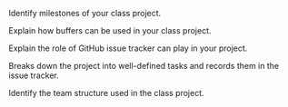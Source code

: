 <panel type="warning" header="`W9.8a` Can explain milestones :star::star:" expanded no-close>
  <include src="../../book/projectPlanning/milestones/full.md" boilerplate />
  <panel header="{{glyphicon_folder_close}} Evidence" expanded>

Identify milestones of your class project.

  </panel>
</panel>

<!-- ==================================================================================================== -->

<panel type="warning" header="`W9.8b` Can explain buffers :star::star:" expanded no-close>
  <include src="../../book/projectPlanning/buffers/full.md" boilerplate />
  <panel header="{{glyphicon_folder_close}} Evidence" expanded>

Explain how buffers can be used in your class project.

  </panel>
</panel>

<!-- ==================================================================================================== -->

<panel type="warning" header="`W9.8c` Can explain issue trackers :star::star:" expanded no-close>
  <include src="../../book/projectPlanning/issueTrackers/full.md" boilerplate />
  <panel header="{{glyphicon_folder_close}} Evidence" expanded>

Explain the role of GitHub issue tracker can play in your project.

  </panel>
</panel>

<!-- ==================================================================================================== -->

<panel type="info" header="`W9.8d` Can explain Work Breakdown Structures :star::star::star:" expanded no-close>
  <include src="../../book/projectPlanning/workBreakdownStructure/full.md" boilerplate />
<!-- TODO: add evidence -->
</panel>

<!-- ==================================================================================================== -->

<panel type="success" header="`W9.8e` Can explain GANTT charts :star::star::star::star:" expanded no-close>
  <include src="../../book/projectPlanning/ganttCharts/full.md" boilerplate />
<!-- TODO: add evidence -->
</panel>

<!-- ==================================================================================================== -->

<panel type="success" header="`W9.8f` Can explain PERT charts :star::star::star::star:" expanded no-close>
  <include src="../../book/projectPlanning/pertCharts/full.md" boilerplate />
  <panel header="{{glyphicon_folder_close}} Evidence" expanded>

Breaks down the project into well-defined tasks and records them in the issue tracker.

  </panel>
</panel>

<!-- ==================================================================================================== -->

<panel type="success" header="`W9.8g` Can explain common team structures :star::star::star::star:" expanded no-close>
  <include src="../../book/teamwork/teamStructures/full.md" boilerplate />
  <panel header="{{glyphicon_folder_close}} Evidence" expanded>

Identify the team structure used in the class project.

  </panel>
</panel>
